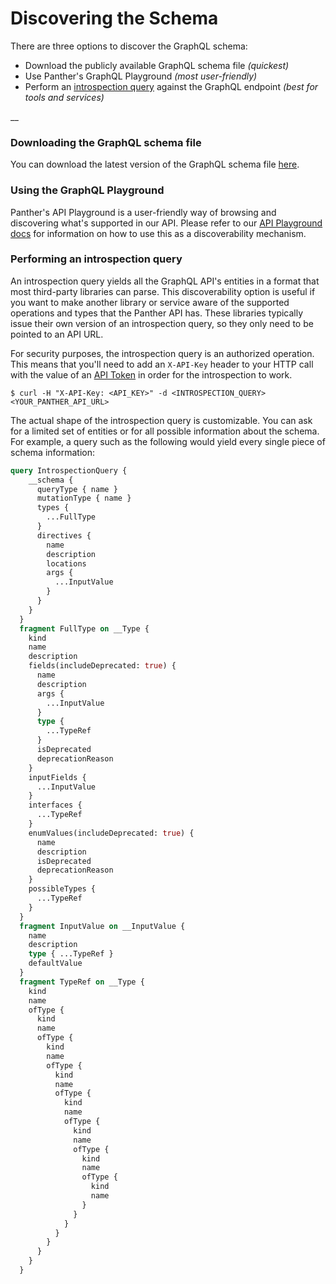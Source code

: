 # Discovering the Schema



There are three options to discover the GraphQL schema:

* Download the publicly available GraphQL schema file _(quickest)_
* Use Panther's GraphQL Playground _(most user-friendly)_
* Perform an [introspection query](https://graphql.org/learn/introspection/) against the GraphQL endpoint _(best for tools and services)_

__

### Downloading the GraphQL schema file

You can download the latest version of the GraphQL schema file [here](https://panther-community-us-east-1.s3.amazonaws.com/v1.28.7/graphql/schema.public.graphql).

### Using the GraphQL Playground

Panther's API Playground is a user-friendly way of browsing and discovering what's supported in our API. Please refer to our [API Playground docs](https://docs.runpanther.io/api-beta/api-playground) for information on how to use this as a discoverability mechanism.

### Performing an introspection query

An introspection query yields all the GraphQL API's entities in a format that most third-party libraries can parse. This discoverability option is useful if you want to make another library or service aware of the supported operations and types that the Panther API has. These libraries typically issue their own version of an introspection query, so they only need to be pointed to an API URL.

For security purposes, the introspection query is an authorized operation. This means that you'll need to add an `X-API-Key` header to your HTTP call with the value of an [API Token](https://docs.runpanther.io/api-beta/generating-an-api-token) in order for the introspection to work. &#x20;

```
$ curl -H "X-API-Key: <API_KEY>" -d <INTROSPECTION_QUERY> <YOUR_PANTHER_API_URL>
```

The actual shape of the introspection query is customizable. You can ask for a limited set of entities or for all possible information about the schema. For example, a query such as the following would yield every single piece of schema information:

```graphql
query IntrospectionQuery {
    __schema {
      queryType { name }
      mutationType { name }
      types {
        ...FullType
      }
      directives {
        name
        description
        locations
        args {
          ...InputValue
        }
      }
    }
  }
  fragment FullType on __Type {
    kind
    name
    description
    fields(includeDeprecated: true) {
      name
      description
      args {
        ...InputValue
      }
      type {
        ...TypeRef
      }
      isDeprecated
      deprecationReason
    }
    inputFields {
      ...InputValue
    }
    interfaces {
      ...TypeRef
    }
    enumValues(includeDeprecated: true) {
      name
      description
      isDeprecated
      deprecationReason
    }
    possibleTypes {
      ...TypeRef
    }
  }
  fragment InputValue on __InputValue {
    name
    description
    type { ...TypeRef }
    defaultValue
  }
  fragment TypeRef on __Type {
    kind
    name
    ofType {
      kind
      name
      ofType {
        kind
        name
        ofType {
          kind
          name
          ofType {
            kind
            name
            ofType {
              kind
              name
              ofType {
                kind
                name
                ofType {
                  kind
                  name
                }
              }
            }
          }
        }
      }
    }
  }
```
